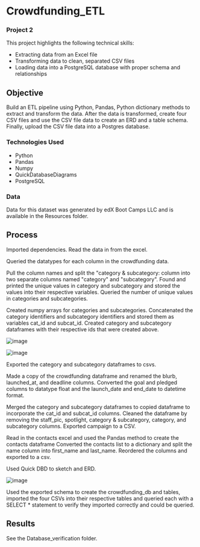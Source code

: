 # Crowdfunding_ETL
### Project 2
This project highlights the following technical skills:
* Extracting data from an Excel file
* Transforming data to clean, separated CSV files
* Loading data into a PostgreSQL database with proper schema and relationships

## Objective
Build an ETL pipeline using Python, Pandas, Python dictionary methods to extract and transform the data. After the data is transformed, create four CSV files and use the CSV file data to create an ERD and a table schema. Finally, upload the CSV file data into a Postgres database.

### Technologies Used
* Python
* Pandas
* Numpy
* QuickDatabaseDiagrams
* PostgreSQL

### Data 
Data for this dataset was generated by edX Boot Camps LLC and is available in the Resources folder.

## Process
Imported dependencies.
Read the data in from the excel.

Queried the datatypes for each column in the crowdfunding data.

Pull the column names and split the "category & subcategory: column into two separate columns named "category" and "subcategory".
Found and printed the unique values in category and subcategory and stored the values into their respective variables.
Queried the number of unique values in categories and subcategories.

Created numpy arrays for categories and subcategories. 
Concatenated the category identifiers and subcategory identifiers and stored them as variables cat_id and subcat_id.
Created category and subcategory dataframes with their respective ids that were created above.

![image](https://github.com/SamanthaMcKay/Crowdfunding_ETL/assets/132176159/73cb10b8-9210-4783-9e9a-9c70a7864aac)

![image](https://github.com/SamanthaMcKay/Crowdfunding_ETL/assets/132176159/9a7a0ef3-5367-4821-91e8-6eab6b5bf01f)

Exported the category and subcategory dataframes to csvs.

Made a copy of the crowdfunding dataframe and renamed the blurb, launched_at, and deadline columns.
Converted the goal and pledged columns to datatype float and the launch_date and end_date to datetime format.

Merged the category and subcategory dataframes to copied dataframe to incorporate the cat_id and subcat_id columns.
Cleaned the dataframe by removing the staff_pic, spotlight, category & subcategory, category, and subcategory columns.
Exported campaign to a CSV. 

Read in the contacts excel and used the Pandas method to create the contacts dataframe
Converted the contacts list to a dictionary and split the name column into first_name and last_name.
Reordered the columns and exported to a csv.

Used Quick DBD to sketch and ERD.

![image](https://github.com/SamanthaMcKay/Crowdfunding_ETL/assets/132176159/d1d1e16e-62ae-4511-8168-9a7248c67cee)

Used the exported schema to create the crowdfunding_db and tables, imported the four CSVs into their respective tables and queried each with a SELECT * statement to verify they imported correctly and could be queried.

## Results
See the Database_verification folder.
